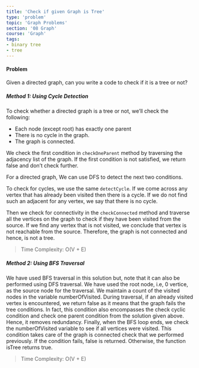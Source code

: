 ```yaml
---
title: 'Check if given Graph is Tree'
type: 'problem'
topic: 'Graph Problems'
section: '08 Graph'
course: 'Graph'
tags:
- binary tree
- tree
---
```

#### Problem
Given a directed graph, can you write a code to check if it is a tree or not?

##### Method 1: Using Cycle Detection
To check whether a directed graph is a tree or not, we’ll check the following:
- Each node (except root) has exactly one parent
- There is no cycle in the graph.
- The graph is connected.

We check the first condition in `checkOneParent` method by traversing the adjacency list of the graph. If the first condition is not satisfied, we return false and don’t check further.

For a directed graph, We can use DFS to detect the next two conditions.

To check for cycles, we use the same `detectCycle`. If we come across any vertex that has already been visited then there is a cycle. If we do not find such an adjacent for any vertex, we say that there is no cycle.

Then we check for connectivity in the `checkConnected` method and traverse all the vertices on the graph to check if they have been visited from the source. If we find any vertex that is not visited, we conclude that vertex is not reachable from the source. Therefore, the graph is not connected and hence, is not a tree.

> Time Complexity: O(V + E)

##### Method 2: Using BFS Traversal
We have used BFS traversal in this solution but, note that it can also be performed using DFS traversal. We have used the root node, i.e, 0 vertice, as the source node for the traversal. We maintain a count of the visited nodes in the variable numberOfVisited. During traversal, if an already visited vertex is encountered, we return false as it means that the graph fails the tree conditions. In fact, this condition also encompasses the check cyclic condition and check one parent condition from the solution given above. Hence, it removes redundancy. Finally, when the BFS loop ends, we check the numberOfVisited variable to see if all vertices were visited. This condition takes care of the graph is connected check that we performed previously. If the condition fails, false is returned. Otherwise, the function isTree returns true.

> Time Complexity: O(V + E)


